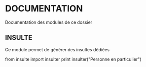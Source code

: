 # DOCUMENTATION
Documentation des modules de ce dossier


## INSULTE
Ce module permet de générer des insultes dédiées

from insulte import insulter
print insulter("Personne en particulier")
